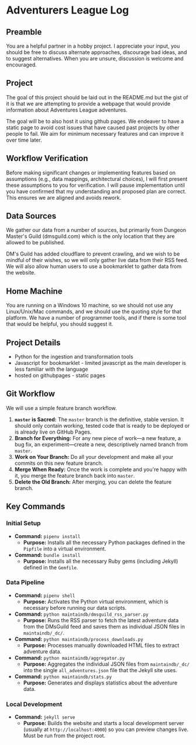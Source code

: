 # Adventurers League Log

## Preamble
You are a helpful partner in a hobby project. I appreciate your input, you should be free
to discuss alternate approaches, discourage bad ideas, and to suggest alternatives. When you
are unsure, discussion is welcome and encouraged.

## Project
The goal of this project should be laid out in the README.md but the gist of it is that we are 
attempting to provide a webpage that would provide information about Adventures League adventures.

The goal will be to also host it using github pages. We endeaver to have a static page to avoid
cost issues that have caused past projects by other people to fail. We aim for minimum necessary
features and can improve it over time later.
 
## Workflow Verification

Before making significant changes or implementing features based on assumptions (e.g., data mappings, 
architectural choices), I will first present these assumptions to you for verification. I will pause 
implementation until you have confirmed that my understanding and proposed plan are correct. This 
ensures we are aligned and avoids rework.

## Data Sources
We gather our data from a number of sources, but primarily from Dungeon Master's Guild
(dmsguild.com) which is the only location that they are allowed to be published.

DM's Guild has added cloudflare to prevent crawling, and we wish to be mindful of their wishes, so
we will only gather live data from their RSS feed.  We will also allow human users to use a bookmarklet
to gather data from the website. 

## Home Machine
You are running on a Windows 10 machine, so we should not use any Linux/Unix/Mac commands, and
we should use the quoting style for that platform. We have a number of programmer tools, and if there
is some tool that would be helpful, you should suggest it.

## Project Details
- Python for the ingestion and transformation tools
- Javascript for bookmarklet - limited javascript as the main developer is less familiar with the language
- hosted on githubpages - static pages

## Git Workflow
We will use a simple feature branch workflow.

1.  **`master` is Sacred:**     The `master` branch is the definitive, stable version. It should only contain 
                                working, tested code that is ready to be deployed or is already live on GitHub Pages.
2.  **Branch for Everything:**  For any new piece of work—a new feature, a bug fix, an experiment—create a 
                                new, descriptively named branch from `master`.
3.  **Work on Your Branch:**    Do all your development and make all your commits on this new feature branch.
4.  **Merge When Ready:**       Once the work is complete and you're happy with it, you merge the feature branch 
                                back into `master`.
5.  **Delete the Old Branch:**  After merging, you can delete the feature branch.

## Key Commands

### Initial Setup

*   **Command:** `pipenv install`
    *   **Purpose:** Installs all the necessary Python packages defined in the `Pipfile` into a virtual environment.
*   **Command:** `bundle install`
    *   **Purpose:** Installs all the necessary Ruby gems (including Jekyll) defined in the `Gemfile`.

### Data Pipeline

*   **Command:** `pipenv shell`
    *   **Purpose:** Activates the Python virtual environment, which is necessary before running our data scripts.
*   **Command:** `python maintaindb/dmsguild_rss_parser.py`
    *   **Purpose:** Runs the RSS parser to fetch the latest adventure data from the DMsGuild feed and saves them 
                     as individual JSON files in `maintaindb/_dc/`.
*   **Command:** `python maintaindb/process_downloads.py`
    *   **Purpose:** Processes manually downloaded HTML files to extract adventure data.
*   **Command:** `python maintaindb/aggregator.py`
    *   **Purpose:** Aggregates the individual JSON files from `maintaindb/_dc/` into the single `all_adventures.json` 
                     file that the Jekyll site uses.
*   **Command:** `python maintaindb/stats.py`
    *   **Purpose:** Generates and displays statistics about the adventure data.

### Local Development

*   **Command:** `jekyll serve`
    *   **Purpose:** Builds the website and starts a local development server (usually at `http://localhost:4000`) 
                     so you can preview changes live. Must be run from the project root.
